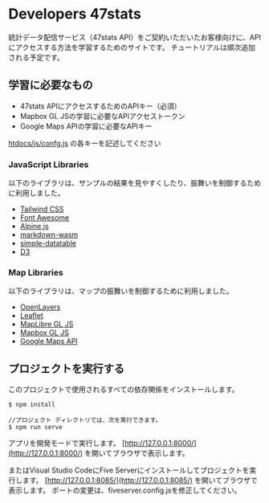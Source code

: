# Developers 47stats
統計データ配信サービス（47stats API）をご契約いただいたお客様向けに、APIにアクセスする方法を学習するためのサイトです。
チュートリアルは順次追加される予定です。

## 学習に必要なもの

- 47stats APIにアクセスするためのAPIキー（必須）
- Mapbox GL JSの学習に必要なAPIアクセストークン
- Google Maps APIの学習に必要なAPIキー

<u>htdocs/js/confg.js</u> の各キーを記述してください

### JavaScript Libraries
以下のライブラリは、サンプルの結果を見やすくしたり、振舞いを制御するために利用しました。

- [Tailwind CSS](https://tailwindcss.com/)
- [Font Awesome](https://fontawesome.com/)
- [Alpine.js](https://alpinejs.dev/)
- [markdown-wasm](https://github.com/rsms/markdown-wasm)
- [simple-datatable](https://github.com/fiduswriter/simple-datatables)
- [D3](https://d3js.org/)

### Map Libraries
以下のライブラリは、マップの振舞いを制御するために利用しました。
- [OpenLayers](https://openlayers.org/)
- [Leaflet](https://leafletjs.com/)
- [MapLibre GL JS](https://maplibre.org/)
- [Mapbox GL JS](https://www.mapbox.com/)
- [Google Maps API](https://developers.google.com/maps?hl=ja)

## プロジェクトを実行する
このプロジェクトで使用されるすべての依存関係をインストールします。

```
$ npm install

//プロジェクト ディレクトリでは、次を実行できます。
$ npm run serve
```
アプリを開発モードで実行します。
[http://127.0.0.1:8000/](http://127.0.0.1:8000/) を開いてブラウザで表示します。

またはVisual Studio CodeにFive Serverにインストールしてプロジェクトを実行します。
[http://127.0.0.1:8085/](http://127.0.0.1:8085/) を開いてブラウザで表示します。
ポートの変更は、fiveserver.config.jsを修正してください。